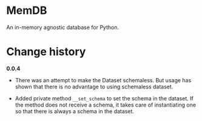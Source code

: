 # MemDB

An in-memory agnostic database for Python.

# Change history

**0.0.4**

- There was an attempt to make the Dataset schemaless. But usage has shown that there is no advantage to using schemaless dataset.

- Added private method `__set_schema` to set the schema in the dataset. If the method does not receive a schema, it takes care of instantiating one so that there is always a schema in the dataset.